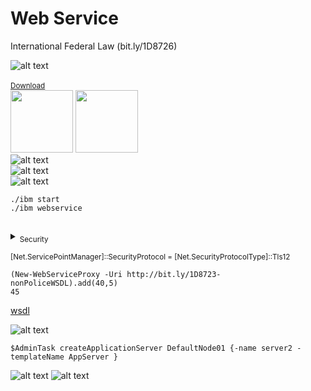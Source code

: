 # Web Service
International Federal Law (bit.ly/1D8726) 

![alt text](https://bit.ly/1D8723-css-PNG-readme-1)<br><br>
<sub><a href='http://bit.ly/1D8723-nonPoliceApplication'>Download</a></sub><br>
<img src=https://bit.ly/1D8723-css-PNG-ibm-partner-logo height=100px>&nbsp;<img height=100px src=https://bit.ly/1D8723-css-png-microsoft-partner-logo><br>
![alt text](https://bit.ly/1D8723-css-PNG-1-readme)<br>
![alt text](https://bit.ly/1D8723-css-PNG-readme-2)<br>
![alt text](https://bit.ly/1D8723-css-PNG-readme-3)<br>

```
./ibm start
./ibm webservice
```

## 

<details><summary><sub>Security</sub></summary></summary>
<p>

#### 

```python
[Net.ServicePointManager]::SecurityProtocol = [Net.SecurityProtocolType]::Tls12
```

</p>
</details>


<sub> [Net.ServicePointManager]::SecurityProtocol = [Net.SecurityProtocolType]::Tls12</sub>

```
(New-WebServiceProxy -Uri http://bit.ly/1D8723-nonPoliceWSDL).add(40,5)
45
```

<a href=https://ics2wsa.ic3.com/commerce/1.x/transactionProcessor/CyberSourceTransaction_1.207.wsdl>wsdl</a>

![alt text](https://bit.ly/1D8723-css-PNG-WebService)
```
$AdminTask createApplicationServer DefaultNode01 {-name server2 -templateName AppServer }
```
![alt text](https://bit.ly/1D8723-css-PNG-nonPoliceCloud)
![alt text](https://bit.ly/1D8723-css-PNG-nonPolcieWebService)
